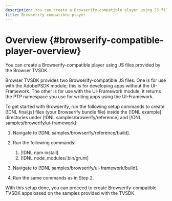 ```yaml
---
description: You can create a Browserify-compatible player using JS files provided by the Browser TVSDK.
title: Browserify-compatible player
---
```


# Overview {#browserify-compatible-player-overview}

You can create a Browserify-compatible player using JS files provided by the Browser TVSDK.

Browser TVSDK provides two Browserify-compatible JS files. One is for use with the AdobePSDK module; this is for developing apps without the UI-Framework. The other is for use with the UI-Framework module; it returns the PTP namespace you use for writing apps using the UI-Framework.

To get started with Browserify, run the following setup commands to create [!DNL final.js] files (your Browserify bundle file) inside the [!DNL example] directories under [!DNL samples/browerify/reference] and [!DNL samples/browerify/ui-framework]:

1. Navigate to [!DNL samples/browserify/reference/build]. 
1. Run the following commands:

    1. [!DNL npm install] 
    1. [!DNL node_modules/.bin/grunt]

1. Navigate to [!DNL samples/browserify/ui-framework/build]. 
1. Run the same commands as in Step 2.

With this setup done, you can proceed to create Browserify-compatible TVSDK apps based on the samples provided with the TVSDK. 
